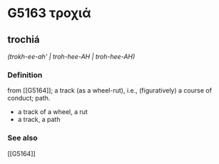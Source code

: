 # G5163 τροχιά

## trochiá

_(trokh-ee-ah' | troh-hee-AH | troh-hee-AH)_

### Definition

from [[G5164]]; a track (as a wheel-rut), i.e., (figuratively) a course of conduct; path.

- a track of a wheel, a rut
- a track, a path

### See also

[[G5164]]

